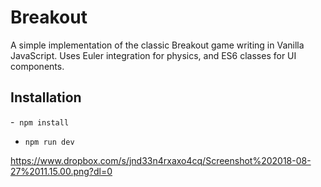 # Breakout
A simple implementation of the classic Breakout game writing in Vanilla JavaScript. Uses Euler integration for physics, and ES6 classes for UI components.

## Installation

-  `npm install`
- `npm run dev`

https://www.dropbox.com/s/jnd33n4rxaxo4cq/Screenshot%202018-08-27%2011.15.00.png?dl=0
